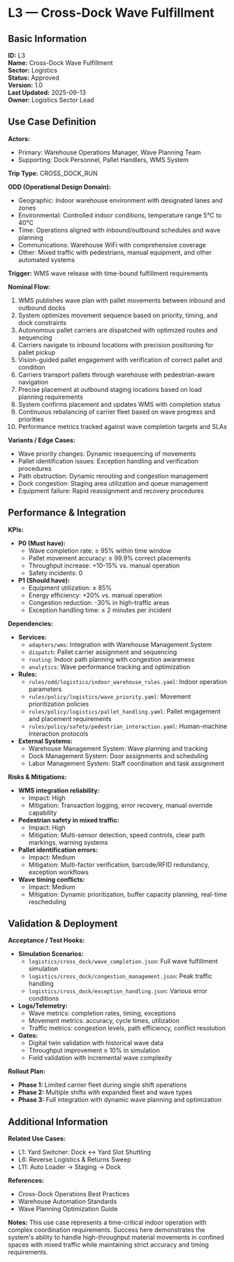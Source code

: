 # L3 — Cross-Dock Wave Fulfillment

## Basic Information

**ID:** L3  
**Name:** Cross-Dock Wave Fulfillment  
**Sector:** Logistics  
**Status:** Approved  
**Version:** 1.0  
**Last Updated:** 2025-09-13  
**Owner:** Logistics Sector Lead

## Use Case Definition

**Actors:**
- Primary: Warehouse Operations Manager, Wave Planning Team
- Supporting: Dock Personnel, Pallet Handlers, WMS System

**Trip Type:** CROSS_DOCK_RUN

**ODD (Operational Design Domain):**
- Geographic: Indoor warehouse environment with designated lanes and zones
- Environmental: Controlled indoor conditions, temperature range 5°C to 40°C
- Time: Operations aligned with inbound/outbound schedules and wave planning
- Communications: Warehouse WiFi with comprehensive coverage
- Other: Mixed traffic with pedestrians, manual equipment, and other automated systems

**Trigger:**
WMS wave release with time-bound fulfillment requirements

**Nominal Flow:**
1. WMS publishes wave plan with pallet movements between inbound and outbound docks
2. System optimizes movement sequence based on priority, timing, and dock constraints
3. Autonomous pallet carriers are dispatched with optimized routes and sequencing
4. Carriers navigate to inbound locations with precision positioning for pallet pickup
5. Vision-guided pallet engagement with verification of correct pallet and condition
6. Carriers transport pallets through warehouse with pedestrian-aware navigation
7. Precise placement at outbound staging locations based on load planning requirements
8. System confirms placement and updates WMS with completion status
9. Continuous rebalancing of carrier fleet based on wave progress and priorities
10. Performance metrics tracked against wave completion targets and SLAs

**Variants / Edge Cases:**
- Wave priority changes: Dynamic resequencing of movements
- Pallet identification issues: Exception handling and verification procedures
- Path obstruction: Dynamic rerouting and congestion management
- Dock congestion: Staging area utilization and queue management
- Equipment failure: Rapid reassignment and recovery procedures

## Performance & Integration

**KPIs:**
- **P0 (Must have):**
  - Wave completion rate: ≥ 95% within time window
  - Pallet movement accuracy: ≥ 99.9% correct placements
  - Throughput increase: +10-15% vs. manual operation
  - Safety incidents: 0
- **P1 (Should have):**
  - Equipment utilization: ≥ 85%
  - Energy efficiency: +20% vs. manual operation
  - Congestion reduction: -30% in high-traffic areas
  - Exception handling time: ≤ 2 minutes per incident

**Dependencies:**
- **Services:**
  - `adapters/wms`: Integration with Warehouse Management System
  - `dispatch`: Pallet carrier assignment and sequencing
  - `routing`: Indoor path planning with congestion awareness
  - `analytics`: Wave performance tracking and optimization
- **Rules:**
  - `rules/odd/logistics/indoor_warehouse_rules.yaml`: Indoor operation parameters
  - `rules/policy/logistics/wave_priority.yaml`: Movement prioritization policies
  - `rules/policy/logistics/pallet_handling.yaml`: Pallet engagement and placement requirements
  - `rules/policy/safety/pedestrian_interaction.yaml`: Human-machine interaction protocols
- **External Systems:**
  - Warehouse Management System: Wave planning and tracking
  - Dock Management System: Door assignments and scheduling
  - Labor Management System: Staff coordination and task assignment

**Risks & Mitigations:**
- **WMS integration reliability:**
  - Impact: High
  - Mitigation: Transaction logging, error recovery, manual override capability
- **Pedestrian safety in mixed traffic:**
  - Impact: High
  - Mitigation: Multi-sensor detection, speed controls, clear path markings, warning systems
- **Pallet identification errors:**
  - Impact: Medium
  - Mitigation: Multi-factor verification, barcode/RFID redundancy, exception workflows
- **Wave timing conflicts:**
  - Impact: Medium
  - Mitigation: Dynamic prioritization, buffer capacity planning, real-time rescheduling

## Validation & Deployment

**Acceptance / Test Hooks:**
- **Simulation Scenarios:**
  - `logistics/cross_dock/wave_completion.json`: Full wave fulfillment simulation
  - `logistics/cross_dock/congestion_management.json`: Peak traffic handling
  - `logistics/cross_dock/exception_handling.json`: Various error conditions
- **Logs/Telemetry:**
  - Wave metrics: completion rates, timing, exceptions
  - Movement metrics: accuracy, cycle times, utilization
  - Traffic metrics: congestion levels, path efficiency, conflict resolution
- **Gates:**
  - Digital twin validation with historical wave data
  - Throughput improvement ≥ 10% in simulation
  - Field validation with incremental wave complexity

**Rollout Plan:**
- **Phase 1:** Limited carrier fleet during single shift operations
- **Phase 2:** Multiple shifts with expanded fleet and wave types
- **Phase 3:** Full integration with dynamic wave planning and optimization

## Additional Information

**Related Use Cases:**
- L1: Yard Switcher: Dock ↔ Yard Slot Shuttling
- L6: Reverse Logistics & Returns Sweep
- L11: Auto Loader → Staging → Dock

**References:**
- Cross-Dock Operations Best Practices
- Warehouse Automation Standards
- Wave Planning Optimization Guide

**Notes:**
This use case represents a time-critical indoor operation with complex coordination requirements. Success here demonstrates the system's ability to handle high-throughput material movements in confined spaces with mixed traffic while maintaining strict accuracy and timing requirements.
